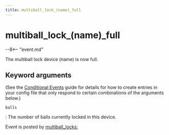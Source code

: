 ```yaml
---
title: multiball_lock_(name)_full
---
```


# multiball_lock_(name)_full


--8<-- "event.md"

The multiball lock device (name) is now full.

## Keyword arguments

(See the [Conditional Events](overview/conditional.md)
guide for details for how to create entries in your config file that
only respond to certain combinations of the arguments below.)

`balls`

:   The number of balls currently locked in this device.

Event is posted by [multiball_locks:](../config/multiball_locks.md)
